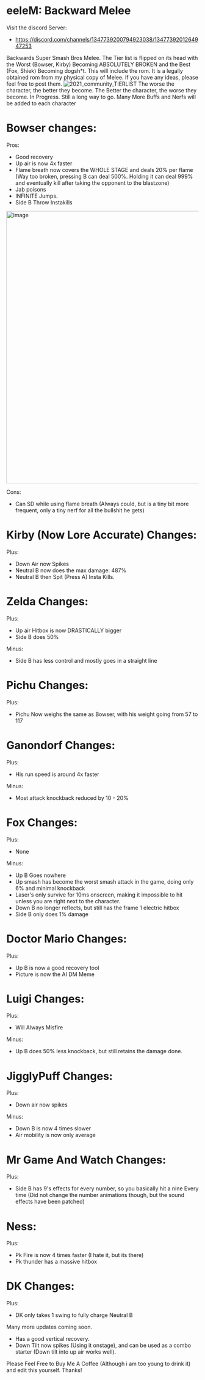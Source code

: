 # eeleM: Backward Melee
Visit the discord Server: 
+ https://discord.com/channels/1347739200794923038/1347739201264947253



Backwards Super Smash Bros Melee. The Tier list is flipped on its head with the Worst (Bowser, Kirby) Becoming ABSOLUTELY BROKEN and the Best (Fox, Shiek) Becoming dogsh*t.
This will include the rom. 
It is a legally obtained rom from my physical copy of Melee. If you have any ideas, please feel free to post them.
![2021_community_TIERLIST](https://github.com/user-attachments/assets/98bcda76-37e9-4e54-983a-07e1aa890805)
The worse the character, the better they become.
The Better the character, the worse they become.
In Progress. Still a long way to go. Many More Buffs and Nerfs will be added to each character

# Bowser changes:

Pros:
+ Good recovery
+ Up air is now 4x faster
+ Flame breath now covers the WHOLE STAGE and deals 20% per flame (Way too broken, pressing B can deal 500%. Holding it can deal 999% and eventually kill after taking the opponent to the blastzone)
+ Jab poisons
+ INFINITE Jumps.
+ Side B Throw Instakills
<img width="712" alt="image" src="https://github.com/user-attachments/assets/e3f08b02-0933-4c7e-bb5d-b64c81163d45" />

Cons:

- Can SD while using flame breath (Always could, but is a tiny bit more frequent, only a tiny nerf for all the bullshit he gets)





# Kirby (Now Lore Accurate) Changes:

Plus:
+ Down Air now Spikes
+ Neutral B now does the max damage: 487%
+ Neutral B then Spit (Press A) Insta Kills.






# Zelda Changes:

Plus:
+ Up air Hitbox is now DRASTICALLY bigger
+ Side B does 50%

Minus:

+ Side B has less control and mostly goes in a straight line





# Pichu Changes:

Plus:

+ Pichu Now weighs the same as Bowser, with his weight going from 57 to 117






# Ganondorf Changes:

Plus:

+ His run speed is around 4x faster

Minus:

+ Most attack knockback reduced by 10 - 20%






# Fox Changes:

Plus:
+ None
  

Minus:

+ Up B Goes nowhere
+ Up smash has become the worst smash attack in the game, doing only 6% and minimal knockback
+ Laser's only survive for 10ms onscreen, making it impossible to hit unless you are right next to the character.
+ Down B no longer reflects, but still has the frame 1 electric hitbox
+ Side B only does 1% damage






# Doctor Mario Changes:

Plus:

+ Up B is now a good recovery tool
+ Picture is now the AI DM Meme


# Luigi Changes:
Plus:
+ Will Always Misfire

Minus:

+ Up B does 50% less knockback, but still retains the damage done.


# JigglyPuff Changes:

Plus: 
+ Down air now spikes

Minus:
+ Down B is now 4 times slower
+ Air mobility is now only average


# Mr Game And Watch Changes:

Plus:
+ Side B has 9's effects for every number, so you basically hit a nine Every time (Did not change the number animations though, but the sound effects have been patched)


# Ness:

Plus:

+ Pk Fire is now 4 times faster (I hate it, but its there)
+ Pk thunder has a massive hitbox


# DK Changes:

Plus:

+ DK only takes 1 swing to fully charge Neutral B

Many more updates coming soon.
+ Has a good vertical recovery.
+ Down Tilt now spikes (Using it onstage), and can be used as a combo starter (Down tilt into up air works well).

Please Feel Free to Buy Me A Coffee (Although i am too young to drink it) and edit this yourself. Thanks!


